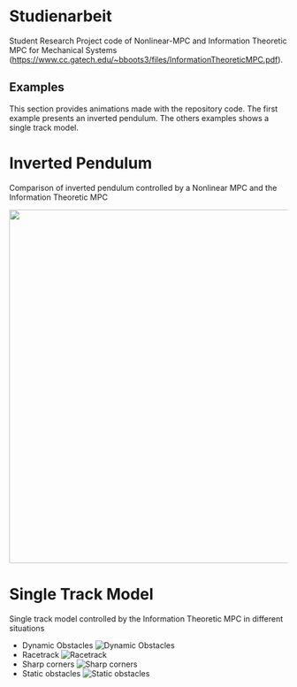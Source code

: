 # Studienarbeit
Student Research Project code of Nonlinear-MPC and Information Theoretic MPC for Mechanical Systems (https://www.cc.gatech.edu/~bboots3/files/InformationTheoreticMPC.pdf).

## Examples
This section provides animations made with the repository code. The first example presents an inverted pendulum. The others examples shows a single track model.
# Inverted Pendulum

Comparison of inverted pendulum controlled by a Nonlinear MPC and the Information Theoretic MPC

<img src="https://github.com/raphaelkba/Student-Research-Project/tree/master/Gifs/dynamic_obstacles.gif" width="640">

# Single Track Model
Single track model controlled by the Information Theoretic MPC in different situations
* Dynamic Obstacles
	![Dynamic Obstacles](https://github.com/raphaelkba/Student-Research-Project/tree/master/Gifs/dynamic_obstacles.gif "Dynamic Obstacles")
* Racetrack
	![Racetrack](https://github.com/raphaelkba/Student-Research-Project/tree/master/Gifs/eight_track.gif)
* Sharp corners
	![Sharp corners](https://github.com/raphaelkba/Student-Research-Project/tree/master/Gifs/square_track.gif)
* Static obstacles
	![Static obstacles](https://github.com/raphaelkba/Student-Research-Project/tree/master/Gifs/static_obstacles.gif)


